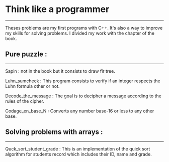 # Think like a programmer
---

Theses problems are my first programs with C++. It's also a way to improve my skills for solving problems. I divided my work with the chapter of the book.


## Pure puzzle :
---

Sapin : not in the book but it consists to draw fir tree. 

Luhn_sumcheck : This program consists to verify if an integer respects the Luhn formula other or not.

Decode_the_message : The goal is to decipher a message according to the rules of the cipher.

Codage_en_base_N : Converts any number base-16 or less to any other base.

## Solving problems with arrays :
---

Quck_sort_student_grade : This is an implementation of the quick sort algorithm for students record which includes their ID, name and grade.

